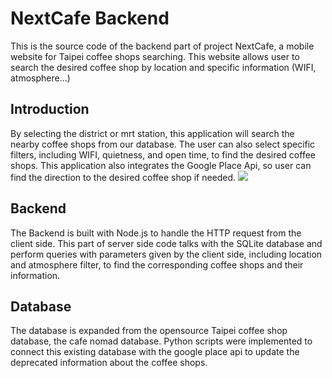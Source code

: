 # NextCafe Backend
This is the source code of the backend part of project NextCafe,  a mobile website for Taipei coffee shops searching. This website allows user to search the desired coffee shop by location and specific information (WIFI, atmosphere...)
## Introduction
By selecting the district or mrt station, this application will search the nearby coffee shops from our database. The user can also select specific filters, including WIFI, quietness, and open time, to find the desired coffee shops. This application also integrates the Google Place Api, so user can find the direction to the desired coffee shop if needed.
![](search_coffee.gif)
## Backend
The Backend is built with Node.js to handle the HTTP request from the client side. This part of server side code talks with the SQLite database and perform queries with parameters given by the client side, including location and atmosphere filter, to find the corresponding coffee shops and their information.
## Database
The database is expanded from the opensource Taipei coffee shop database, the cafe nomad database. Python scripts were implemented to connect this existing database with the google place api to update the deprecated information about the coffee shops.